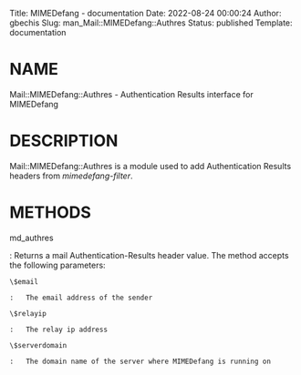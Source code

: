 Title: MIMEDefang - documentation
Date: 2022-08-24 00:00:24
Author: gbechis
Slug: man_Mail::MIMEDefang::Authres
Status: published
Template: documentation

# NAME

Mail::MIMEDefang::Authres - Authentication Results interface for
MIMEDefang

# DESCRIPTION

Mail::MIMEDefang::Authres is a module used to add Authentication Results
headers from *mimedefang-filter*.

# METHODS

md_authres

:   Returns a mail Authentication-Results header value. The method
    accepts the following parameters:

    \$email

    :   The email address of the sender

    \$relayip

    :   The relay ip address

    \$serverdomain

    :   The domain name of the server where MIMEDefang is running on
